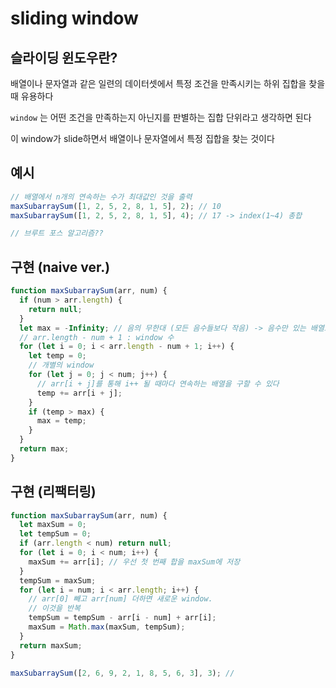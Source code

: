 # sliding window

## 슬라이딩 윈도우란?

배열이나 문자열과 같은 일련의 데이터셋에서 특정 조건을 만족시키는 하위 집합을 찾을 때 유용하다

`window` 는 어떤 조건을 만족하는지 아닌지를 판별하는 집합 단위라고 생각하면 된다

이 window가 slide하면서 배열이나 문자열에서 특정 집합을 찾는 것이다

## 예시

```js
// 배열에서 n개의 연속하는 수가 최대값인 것을 출력
maxSubarraySum([1, 2, 5, 2, 8, 1, 5], 2); // 10
maxSubarraySum([1, 2, 5, 2, 8, 1, 5], 4); // 17 -> index(1~4) 총합

// 브루트 포스 알고리즘??
```

## 구현 (naive ver.)

```js
function maxSubarraySum(arr, num) {
  if (num > arr.length) {
    return null;
  }
  let max = -Infinity; // 음의 무한대 (모든 음수들보다 작음) -> 음수만 있는 배열도 가능
  // arr.length - num + 1 : window 수
  for (let i = 0; i < arr.length - num + 1; i++) {
    let temp = 0;
    // 개별의 window
    for (let j = 0; j < num; j++) {
      // arr[i + j]를 통해 i++ 될 때마다 연속하는 배열을 구할 수 있다
      temp += arr[i + j];
    }
    if (temp > max) {
      max = temp;
    }
  }
  return max;
}
```

## 구현 (리팩터링)

```js
function maxSubarraySum(arr, num) {
  let maxSum = 0;
  let tempSum = 0;
  if (arr.length < num) return null;
  for (let i = 0; i < num; i++) {
    maxSum += arr[i]; // 우선 첫 번째 합을 maxSum에 저장
  }
  tempSum = maxSum;
  for (let i = num; i < arr.length; i++) {
    // arr[0] 빼고 arr[num] 더하면 새로운 window.
    // 이것을 반복
    tempSum = tempSum - arr[i - num] + arr[i];
    maxSum = Math.max(maxSum, tempSum);
  }
  return maxSum;
}

maxSubarraySum([2, 6, 9, 2, 1, 8, 5, 6, 3], 3); //
```
